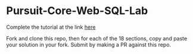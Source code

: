# Pursuit-Core-Web-SQL-Lab

Complete the tutorial at the link [here](https://sqlbolt.com/lesson/select_queries_introduction)

Fork and clone this repo, then for each of the 18 sections, copy and paste your solution in your fork.  Submit by making a PR against this repo.
